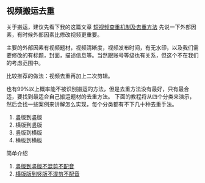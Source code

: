
## 视频搬运去重

关于搬运，建议先看下我的这篇文章 [短视频查重机制及去重方法](https://zhuanlan.zhihu.com/p/144004218)
先说一下外部因素，有时候外部因素比修改视频更重要。

主要的外部因素有视频题材，视频清晰度，视频发布时间，有无水印，以及我们需要修改的有标题，封面，描述信息等。当然跟账号等级也有关系，但这个不在我们的考虑范围中。

比较推荐的做法：视频去重再加上二次剪辑。

也有99%以上概率能不被识别搬运的方法，但是去重方法没有最好，只有最合适，要找到最适合自己搬运题材的去重方法。
下面的教程将从四个分类来演示，然后会找一些案例来讲解怎么实现，每个分类都有不下几十种去重手法。
1. 竖版到竖版
2. 横版到竖版
3. 竖版到横版
4. 横版到横版


简单介绍
1. [竖版到竖版不混剪不配音](https://www.bilibili.com/video/BV1iV411m7GW/)
2. [横版版到竖版不混剪不配音](https://www.bilibili.com/video/BV16K411P7fK/)